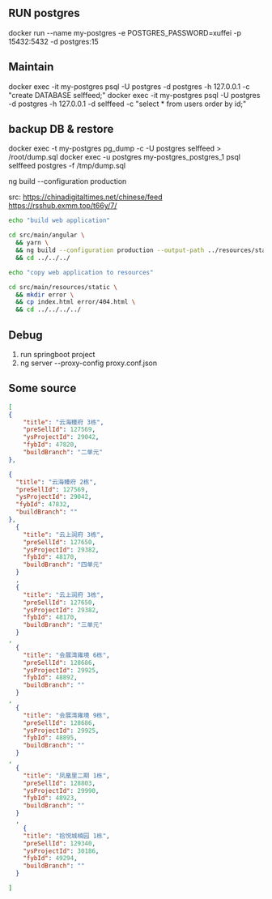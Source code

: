 ## RUN postgres
docker run --name my-postgres -e POSTGRES_PASSWORD=xuffei -p 15432:5432 -d postgres:15

## Maintain
docker exec -it my-postgres psql -U postgres -d postgres -h 127.0.0.1 -c "create DATABASE selffeed;"
docker exec -it my-postgres psql -U postgres -d postgres -h 127.0.0.1 -d selffeed -c "select * from users order by id;"

## backup DB & restore
docker exec -t my-postgres pg_dump -c -U postgres selffeed > /root/dump.sql
docker exec -u postgres my-postgres_postgres_1 psql selffeed postgres -f /tmp/dump.sql


ng build --configuration production


 src:
https://chinadigitaltimes.net/chinese/feed
https://rsshub.exmm.top/t66y/7/


```bash
echo "build web application"

cd src/main/angular \
  && yarn \
  && ng build --configuration production --output-path ../resources/static \
  && cd ../../../

echo "copy web application to resources"

cd src/main/resources/static \
  && mkdir error \
  && cp index.html error/404.html \
  && cd ../../../../


```

## Debug
1. run springboot project
2. ng server --proxy-config proxy.conf.json


## Some source
```json
[
{
    "title": "云海臻府 3栋",
    "preSellId": 127569,
    "ysProjectId": 29042,
    "fybId": 47820,
    "buildBranch": "二单元"
},

{
  "title": "云海臻府 2栋",
  "preSellId": 127569,
  "ysProjectId": 29042,
  "fybId": 47832,
  "buildBranch": ""
},
  {
    "title": "云上润府 3栋",
    "preSellId": 127650,
    "ysProjectId": 29382,
    "fybId": 48170,
    "buildBranch": "四单元"
  }
  ,
  {
    "title": "云上润府 3栋",
    "preSellId": 127650,
    "ysProjectId": 29382,
    "fybId": 48170,
    "buildBranch": "三单元"
  }
,
  {
    "title": "会展湾雍境 6栋",
    "preSellId": 128686,
    "ysProjectId": 29925,
    "fybId": 48892,
    "buildBranch": ""
  }
,
  {
    "title": "会展湾雍境 9栋",
    "preSellId": 128686,
    "ysProjectId": 29925,
    "fybId": 48895,
    "buildBranch": ""
  }
,
  {
    "title": "凤凰里二期 1栋",
    "preSellId": 128803,
    "ysProjectId": 29990,
    "fybId": 48923,
    "buildBranch": ""
  }
  ,
    {
    "title": "拾悦城楠园 1栋",
    "preSellId": 129340,
    "ysProjectId": 30186,
    "fybId": 49294,
    "buildBranch": ""
  }

]
```
